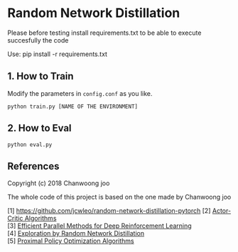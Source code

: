 # Random Network Distillation

Please before testing install requirements.txt to be able to execute succesfully the code

Use: pip install -r requirements.txt

## 1. How to Train
Modify the parameters in `config.conf` as you like.
```
python train.py [NAME OF THE ENVIRONMENT]
```

## 2. How to Eval
```
python eval.py
```

References
----------
Copyright (c) 2018 Chanwoong joo

The whole code of this project is based on the one made by Chanwoong joo

[1] https://github.com/jcwleo/random-network-distillation-pytorch
[2] [Actor-Critic Algorithms](https://papers.nips.cc/paper/1786-actor-critic-algorithms.pdf)    
[3] [Efficient Parallel Methods for Deep Reinforcement Learning](https://arxiv.org/abs/1705.04862)  
[4] [Exploration by Random Network Distillation](https://arxiv.org/abs/1810.12894)   
[5] [Proximal Policy Optimization Algorithms](https://arxiv.org/abs/1707.06347)  
  
